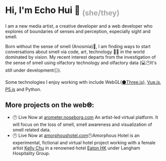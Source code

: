 # Hi, I'm Echo Hui :nose: <span style="color: #a6a6a6"><sub>(she/they)</sub></span>
I am a new media artist, a creative developer and a web developer who explores of boundaries of senses and perception, especially sight and smell.

 Born without the sense of smell (Anosmia):nose:, I am finding ways to start conversations about smell via code, art, technology :technologist: in the world dominated by vision. My recent interest departs from the investigation of the sense of smell using olfactory technology and olfactory data (:computer::clock1:It's still under development:clock1130:).

Some technologies I enjoy working with include WebGL([:black_circle:Three.js](https://threejs.org/)), [Vue.js](https://vuejs.org/), [P5.js](https://p5js.org/) and Python.

## More projects on the web:globe_with_meridians::
- :clock1: Live Now at [arometer.noseborg.com](https://arometer.noseborg.com/) An artist-led virtual platform. It will focus on the loss of smell, smell awareness and visualization of smell related data.
- :clock1: Live Now at [amorphoushotel.com](https://www.amorphoushotel.com/):clock11:Amorphous Hotel is an experimental, fictional and virtual hotel project working with a female artist [Kelly Chu](https://www.chukellychu.com) in a renowned hotel [Eaton HK](https://www.eatonworkshop.com/) under Langham Hospitality Group.
